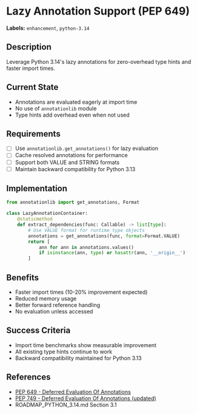 # Lazy Annotation Support (PEP 649)

**Labels:** `enhancement`, `python-3.14`

## Description
Leverage Python 3.14's lazy annotations for zero-overhead type hints and faster import times.

## Current State
- Annotations are evaluated eagerly at import time
- No use of `annotationlib` module
- Type hints add overhead even when not used

## Requirements
- [ ] Use `annotationlib.get_annotations()` for lazy evaluation
- [ ] Cache resolved annotations for performance
- [ ] Support both VALUE and STRING formats
- [ ] Maintain backward compatibility for Python 3.13

## Implementation
```python
from annotationlib import get_annotations, Format

class LazyAnnotationContainer:
    @staticmethod
    def extract_dependencies(func: Callable) -> list[type]:
        # Use VALUE format for runtime type objects
        annotations = get_annotations(func, format=Format.VALUE)
        return [
            ann for ann in annotations.values()
            if isinstance(ann, type) or hasattr(ann, '__origin__')
        ]
```

## Benefits
- Faster import times (10-20% improvement expected)
- Reduced memory usage
- Better forward reference handling
- No evaluation unless accessed

## Success Criteria
- Import time benchmarks show measurable improvement
- All existing type hints continue to work
- Backward compatibility maintained for Python 3.13

## References
- [PEP 649 - Deferred Evaluation Of Annotations](https://peps.python.org/pep-0649/)
- [PEP 749 - Deferred Evaluation Of Annotations (updated)](https://peps.python.org/pep-0749/)
- ROADMAP_PYTHON_3.14.md Section 3.1